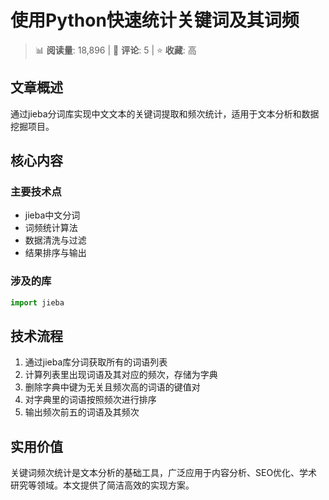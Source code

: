 # 使用Python快速统计关键词及其词频

> 📊 **阅读量**: 18,896 | 💬 **评论**: 5 | ⭐ **收藏**: 高

## 文章概述

通过jieba分词库实现中文文本的关键词提取和频次统计，适用于文本分析和数据挖掘项目。

## 核心内容

### 主要技术点
- jieba中文分词
- 词频统计算法
- 数据清洗与过滤
- 结果排序与输出

### 涉及的库
```python
import jieba
```

## 技术流程

1. 通过jieba库分词获取所有的词语列表
2. 计算列表里出现词语及其对应的频次，存储为字典
3. 删除字典中键为无关且频次高的词语的键值对
4. 对字典里的词语按照频次进行排序
5. 输出频次前五的词语及其频次

## 实用价值

关键词频次统计是文本分析的基础工具，广泛应用于内容分析、SEO优化、学术研究等领域。本文提供了简洁高效的实现方案。